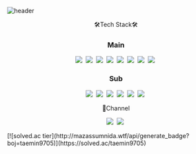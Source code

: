 ![header](https://capsule-render.vercel.app/api?type=slice&color=auto&height=300&section=header&text=taemin%20Han&fontSize=90&animation=twinkling&fontColor=black)
<p align="center">🛠️Tech Stack🛠️</p>

<h3 align="center">Main</h3>

<p align="center">
<img src="https://img.shields.io/badge/Java-007396?style=flat-square&logo=Java&logoColor=white"/>&nbsp
<img src="https://img.shields.io/badge/SpringBoot-6DB33F?style=flat-square&logo=SpringBoot&logoColor=white"/>&nbsp
<img src="https://img.shields.io/badge/Spring-6DB33F?style=flat-square&logo=Spring&logoColor=white"/>&nbsp
<img src="https://img.shields.io/badge/Python-3766AB?style=flat-square&logo=Python&logoColor=white"/>&nbsp
<img src="https://img.shields.io/badge/Flask-000000?style=flat-square&logo=Flask&logoColor=white"/>&nbsp
<img src="https://img.shields.io/badge/MongoDB-47A248?style=flat-square&logo=MongoDB&logoColor=white"/>&nbsp
<img src="https://img.shields.io/badge/MariaDB-003545?style=flat-square&logo=MariaDB&logoColor=white"/>&nbsp
<img src="https://img.shields.io/badge/aws-232F3E?style=flat-square&logo=AmazonAWS&logoColor=white"/>&nbsp
</p>
<h3 align="center">Sub</h3>
<p align="center">
<img src="https://img.shields.io/badge/Redis-DC382D?style=flat-square&logo=Redis&logoColor=white"/>&nbsp
<img src="https://img.shields.io/badge/Node.js-339933?style=flat-square&logo=Node.js&logoColor=white"/>&nbsp
<img src="https://img.shields.io/badge/Tensorflow-FF6F00?style=flat-square&logo=Tensorflow&logoColor=white"/>&nbsp
<img src="https://img.shields.io/badge/Flutter-02569B?style=flat-square&logo=Flutter&logoColor=white"/>&nbsp
<img src="https://img.shields.io/badge/Kotlin-7F52FF?style=flat-square&logo=Kotlin&logoColor=white"/>&nbsp
<img src="https://img.shields.io/badge/Apache Spark-E25A1C?style=flat-square&logo=ApacheSpark&logoColor=white"/>&nbsp
</p>

<p align="center">🚀Channel</p>
<p align="center">
  <a href="https://velog.io/@taemin9705"><img src="https://img.shields.io/badge/Tech%20Blog-11B48A?style=flat-square&logo=Vimeo&logoColor=white&link=https://velog.io/@taemin9705"/></a>&nbsp
   <a href="https://www.instagram.com/kyle_05.15/?hl=ko"><img src="https://img.shields.io/badge/Instagram-E4405F?style=flat-square&logo=Instagram&logoColor=white&link=https://www.instagram.com/kyle_05.15/?hl=ko"/></a>&nbsp
</p>
[![solved.ac tier](http://mazassumnida.wtf/api/generate_badge?boj=taemin9705)](https://solved.ac/taemin9705)
